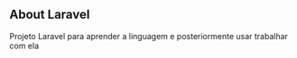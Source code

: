 

## About Laravel

Projeto Laravel para aprender a linguagem e posteriormente usar trabalhar com ela

